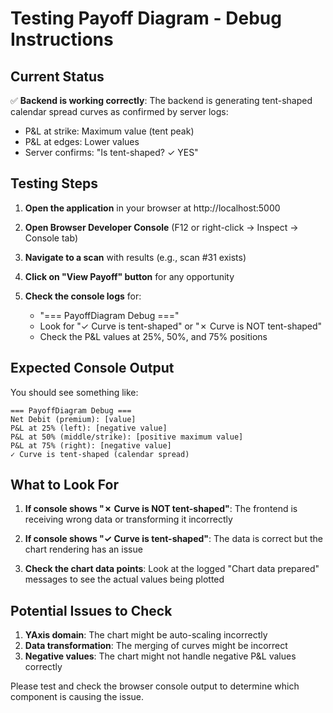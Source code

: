 # Testing Payoff Diagram - Debug Instructions

## Current Status

✅ **Backend is working correctly**: The backend is generating tent-shaped calendar spread curves as confirmed by server logs:
- P&L at strike: Maximum value (tent peak)
- P&L at edges: Lower values
- Server confirms: "Is tent-shaped? ✓ YES"

## Testing Steps

1. **Open the application** in your browser at http://localhost:5000

2. **Open Browser Developer Console** (F12 or right-click → Inspect → Console tab)

3. **Navigate to a scan** with results (e.g., scan #31 exists)

4. **Click on "View Payoff" button** for any opportunity

5. **Check the console logs** for:
   - "=== PayoffDiagram Debug ==="
   - Look for "✓ Curve is tent-shaped" or "✗ Curve is NOT tent-shaped"
   - Check the P&L values at 25%, 50%, and 75% positions

## Expected Console Output

You should see something like:
```
=== PayoffDiagram Debug ===
Net Debit (premium): [value]
P&L at 25% (left): [negative value]
P&L at 50% (middle/strike): [positive maximum value]
P&L at 75% (right): [negative value]
✓ Curve is tent-shaped (calendar spread)
```

## What to Look For

1. **If console shows "✗ Curve is NOT tent-shaped"**: The frontend is receiving wrong data or transforming it incorrectly

2. **If console shows "✓ Curve is tent-shaped"**: The data is correct but the chart rendering has an issue

3. **Check the chart data points**: Look at the logged "Chart data prepared" messages to see the actual values being plotted

## Potential Issues to Check

1. **YAxis domain**: The chart might be auto-scaling incorrectly
2. **Data transformation**: The merging of curves might be incorrect
3. **Negative values**: The chart might not handle negative P&L values correctly

Please test and check the browser console output to determine which component is causing the issue.